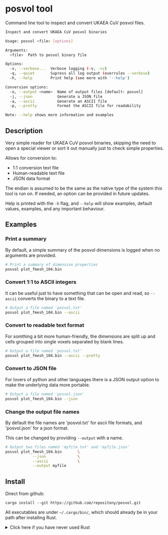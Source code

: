 # posvol tool

Command line tool to inspect and convert UKAEA CuV posvol files.

```bash
Inspect and convert UKAEA CuV posvol binaries

Usage: posvol <file> [options]

Arguments:
  <file>  Path to posvol binary file

Options:
  -v, --verbose...  Verbose logging (-v, -vv)
  -q, --quiet       Supress all log output (overrules --verbose)
  -h, --help        Print help (see more with '--help')

Conversion options:
  -o, --output <name>  Name of output files [default: posvol]
  -j, --json           Generate a JSON file
  -a, --ascii          Generate an ASCII file
  -p, --pretty         Format the ASCII file for readability

Note: --help shows more information and examples
```

## Description

Very simple reader for UKAEA CuV posvol binaries, skipping the need to open a
special viewer or sort it out manually just to check simple properties.

Allows for conversion to:

- 1:1 conversion text file
- Human-readable text file
- JSON data format

The endian is assumed to be the same as the native type of the system this tool
is run on. If needed, an option can be provided in future updates.

Help is printed with the `-h` flag, and `--help` will show examples, default
values, examples, and any important behaviour.

## Examples

### Print a summary

By default, a simple summary of the posvol dimensions is logged when no
arguments are provided.

```bash
# Print a summary of dimension properties
posvol plot_fmesh_104.bin
```

### Convert 1:1 to ASCII integers

It can be useful just to have something that can be open and read, so `--ascii`
converts the binary to a text file.

```bash
# Output a file named 'posvol.txt'
posvol plot_fmesh_104.bin --ascii
```

### Convert to readable text format

For somthing a bit more human-friendly, the dimensions are split up and cells
grouped into single voxels separated by blank lines.

```bash
# Output a file named 'posvol.txt'
posvol plot_fmesh_104.bin --ascii --pretty
```

### Convert to JSON file

For lovers of python and other languages there is a JSON output option to make
the underlying data more portable.

```bash
# Output a file named 'posvol.json'
posvol plot_fmesh_104.bin --json
```

### Change the output file names

By default the file names are 'posvol.txt' for ascii file formats, and
'posvol.json' for a json format.

This can be changed by providing `--output` with a name.

```bash
# Output two files named 'myfile.txt' and 'myfile.json'
posvol plot_fmesh_104.bin       \
            --json              \
            --ascii             \
            --output myfile
```

## Install

Direct from github:

```shell
cargo install --git https://github.com/repositony/posvol.git
```

All executables are under `~/.cargo/bin/`, which should already be in your path
after installing Rust.

<details>
  <summary>Click here if you have never used Rust</summary>

If you have never used the Rust programming language, the toolchain is easily
installed from the [official website](https://www.rust-lang.org/tools/install)

```shell
curl https://sh.rustup.rs -sSf | sh
```

This should have added `source $HOME/.cargo/env` to the bash profile, so update
your environment with `source ~/.bashrc`.

</details>
